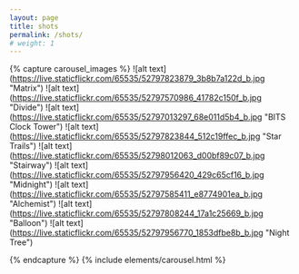 ```yaml
---
layout: page
title: shots
permalink: /shots/
# weight: 1
---
```


{% capture carousel_images %}
![alt text] (https://live.staticflickr.com/65535/52797823879_3b8b7a122d_b.jpg "Matrix")
![alt text] (https://live.staticflickr.com/65535/52797570986_41782c150f_b.jpg "Divide")
![alt text] (https://live.staticflickr.com/65535/52797013297_68e011d5b4_b.jpg "BITS Clock Tower")
![alt text] (https://live.staticflickr.com/65535/52797823844_512c19ffec_b.jpg "Star Trails")
![alt text] (https://live.staticflickr.com/65535/52798012063_d00bf89c07_b.jpg "Stairway")
![alt text] (https://live.staticflickr.com/65535/52797956420_429c65cf16_b.jpg "Midnight")
![alt text] (https://live.staticflickr.com/65535/52797585411_e8774901ea_b.jpg "Alchemist")
![alt text] (https://live.staticflickr.com/65535/52797808244_17a1c25669_b.jpg "Balloon")
![alt text] (https://live.staticflickr.com/65535/52797956770_1853dfbe8b_b.jpg "Night Tree")
<!-- ![alt text] https://flic.kr/p/2orxm6v
![alt text] https://flic.kr/p/2orzkii
![alt text] https://flic.kr/p/2orxmbR
![alt text] https://flic.kr/p/2orzkq7
![alt text] https://flic.kr/p/2orzBuE -->

{% endcapture %}
{% include elements/carousel.html %}